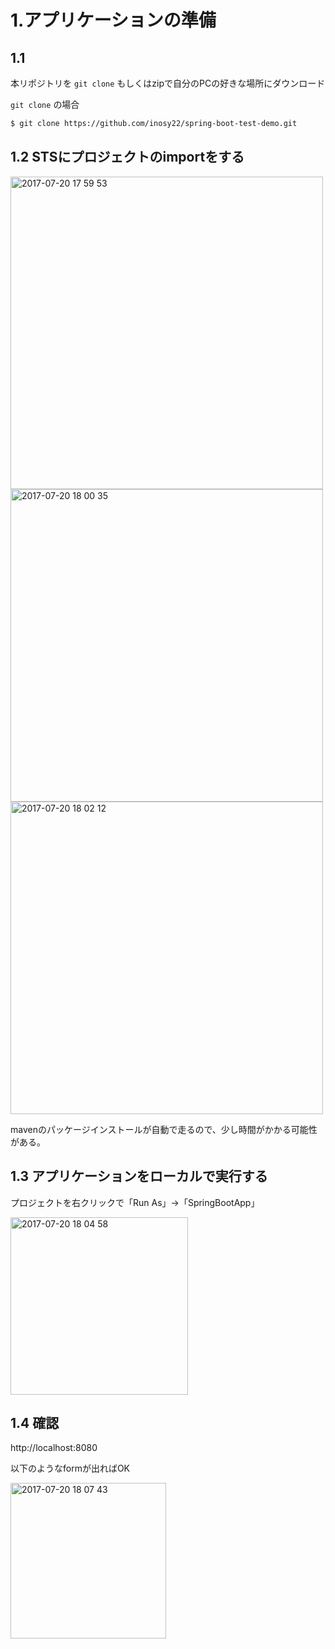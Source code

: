 # 1.アプリケーションの準備

## 1.1 

本リポジトリを `git clone` もしくはzipで自分のPCの好きな場所にダウンロード

`git clone` の場合

```bash
$ git clone https://github.com/inosy22/spring-boot-test-demo.git
```


## 1.2 STSにプロジェクトのimportをする
<img width="500" alt="2017-07-20 17 59 53" src="https://user-images.githubusercontent.com/10849664/28409732-72b25c70-6d76-11e7-9bd0-189ad1c76ece.png">

<img width="500" alt="2017-07-20 18 00 35" src="https://user-images.githubusercontent.com/10849664/28409735-75f59046-6d76-11e7-9e4c-0dab1a68d64f.png">

<img width="500" alt="2017-07-20 18 02 12" src="https://user-images.githubusercontent.com/10849664/28409804-a8ae660c-6d76-11e7-8e40-19523829ddd8.png">

mavenのパッケージインストールが自動で走るので、少し時間がかかる可能性がある。


## 1.3 アプリケーションをローカルで実行する
プロジェクトを右クリックで「Run As」->「SpringBootApp」

<img width="284" alt="2017-07-20 18 04 58" src="https://user-images.githubusercontent.com/10849664/28409830-c19239f0-6d76-11e7-90ed-5618a3779770.png">


## 1.4 確認
http://localhost:8080

以下のようなformが出ればOK

<img width="249" alt="2017-07-20 18 07 43" src="https://user-images.githubusercontent.com/10849664/28409835-ca407ee0-6d76-11e7-81c0-5c4d73dfcce1.png">
